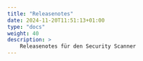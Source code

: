 ```yaml
---
title: "Releasenotes"
date: 2024-11-20T11:51:13+01:00
type: "docs"
weight: 40
description: >
    Releasenotes für den Security Scanner
---
```


